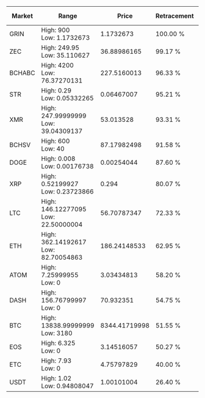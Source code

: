 | Market | Range | Price| Retracement | Doubles to 50% |
| --- | --- | --- | --- | --- |
| GRIN | High: 900<br />Low: 1.1732673 | 1.1732673 | 100.00 % | 384.04 |
| ZEC | High: 249.95<br />Low: 35.110627 | 36.88986165 | 99.17 % | 3.86 |
| BCHABC | High: 4200<br />Low: 76.37270131 | 227.5160013 | 96.33 % | 9.40 |
| STR | High: 0.29<br />Low: 0.05332265 | 0.06467007 | 95.21 % | 2.65 |
| XMR | High: 247.99999999<br />Low: 39.04309137 | 53.013528 | 93.31 % | 2.71 |
| BCHSV | High: 600<br />Low: 40 | 87.17982498 | 91.58 % | 3.67 |
| DOGE | High: 0.008<br />Low: 0.00176738 | 0.00254044 | 87.60 % | 1.92 |
| XRP | High: 0.52199927<br />Low: 0.23723866 | 0.294 | 80.07 % | 1.29 |
| LTC | High: 146.12277095<br />Low: 22.50000004 | 56.70787347 | 72.33 % | 1.49 |
| ETH | High: 362.14192617<br />Low: 82.70054863 | 186.24148533 | 62.95 % | 1.19 |
| ATOM | High: 7.25999955<br />Low: 0 | 3.03434813 | 58.20 % | 1.20 |
| DASH | High: 156.76799997<br />Low: 0 | 70.932351 | 54.75 % | 1.11 |
| BTC | High: 13838.99999999<br />Low: 3180 | 8344.41719998 | 51.55 % | 1.02 |
| EOS | High: 6.325<br />Low: 0 | 3.14516057 | 50.27 % | 1.01 |
| ETC | High: 7.93<br />Low: 0 | 4.75797829 | 40.00 % | 0.00 |
| USDT | High: 1.02<br />Low: 0.94808047 | 1.00101004 | 26.40 % | 0.00 |
